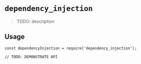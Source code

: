 # `dependency_injection`

> TODO: description

## Usage

```
const dependencyInjection = require('dependency_injection');

// TODO: DEMONSTRATE API
```
